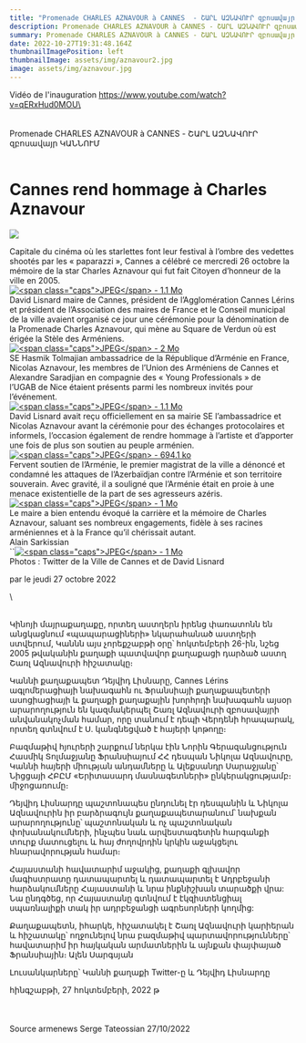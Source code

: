 ```yaml
---
title: "Promenade CHARLES AZNAVOUR à CANNES  - ՇԱՐԼ ԱԶՆԱՎՈՒՐ զբոսավայր ԿԱՆՆՈՒՄ "
description: Promenade CHARLES AZNAVOUR à CANNES - ՇԱՐԼ ԱԶՆԱՎՈՒՐ զբոսավայր ԿԱՆՆՈՒՄ
summary: Promenade CHARLES AZNAVOUR à CANNES - ՇԱՐԼ ԱԶՆԱՎՈՒՐ զբոսավայր ԿԱՆՆՈՒՄ
date: 2022-10-27T19:31:48.164Z
thumbnailImagePosition: left
thumbnailImage: assets/img/aznavour2.jpg
image: assets/img/aznavour.jpg
---
```

Vidéo de l'inauguration https://www.youtube.com/watch?v=qERxHud0MOU\
\
\
\
 Promenade CHARLES AZNAVOUR à CANNES  - ՇԱՐԼ ԱԶՆԱՎՈՒՐ զբոսավայր ԿԱՆՆՈՒՄ\
\
                        <!--StartFragment-->

# Cannes rend hommage à Charles Aznavour

![](https://www.armenews.com/local/cache-gd2/86/62e927df0fa363ab027a94e6cb8c73.jpg)

Capitale du cinéma où les starlettes font leur festival à l’ombre des vedettes shootés par les « paparazzi », Cannes a célébré ce mercredi 26 octobre la mémoire de la star Charles Aznavour qui fut fait Citoyen d’honneur de la ville en 2005.\
[![\<span class="caps">JPEG\</span> - 1.1 Mo](https://www.armenews.com/local/cache-vignettes/L670xH493/img_9628-c2ac3.jpg?1666852511)](https://www.armenews.com/IMG/jpg/img_9628.jpg "jpg/img_9628.jpg")\
David Lisnard maire de Cannes, président de l’Agglomération Cannes Lérins et président de l’Association des maires de France et le Conseil municipal de la ville avaient organisé ce jour une cérémonie pour la dénomination de la Promenade Charles Aznavour, qui mène au Square de Verdun où est érigée la Stèle des Arméniens.\
[![\<span class="caps">JPEG\</span> - 2 Mo](https://www.armenews.com/local/cache-vignettes/L670xH894/img_9630-2-91e7f.jpg?1666852512)](https://www.armenews.com/IMG/jpg/img_9630-2.jpg "jpg/img_9630-2.jpg")\
SE Hasmik Tolmajian ambassadrice de la République d’Arménie en France, Nicolas Aznavour, les membres de l’Union des Arméniens de Cannes et Alexandre Saradjian en compagnie des « Young Professionals » de l’UGAB de Nice étaient présents parmi les nombreux invités pour l’événement.\
[![\<span class="caps">JPEG\</span> - 1.1 Mo](https://www.armenews.com/local/cache-vignettes/L670xH632/img_9631-79684.jpg?1666852512)](https://www.armenews.com/IMG/jpg/img_9631.jpg "jpg/img_9631.jpg")\
David Lisnard avait reçu officiellement en sa mairie SE l’ambassadrice et Nicolas Aznavour avant la cérémonie pour des échanges protocolaires et informels, l’occasion également de rendre hommage à l’artiste et d’apporter une fois de plus son soutien au peuple arménien.\
[![\<span class="caps">JPEG\</span> - 694.1 ko](https://www.armenews.com/local/cache-vignettes/L670xH491/img_9633-2-0cdcd.jpg?1666852512)](https://www.armenews.com/IMG/jpg/img_9633-2.jpg "jpg/img_9633-2.jpg")\
Fervent soutien de l’Arménie, le premier magistrat de la ville a dénoncé et condamné les attaques de l’Azerbaïdjan contre l’Arménie et son territoire souverain. Avec gravité, il a souligné que l’Arménie était en proie à une menace existentielle de la part de ses agresseurs azéris.\
[![\<span class="caps">JPEG\</span> - 1 Mo](https://www.armenews.com/local/cache-vignettes/L670xH507/img_9635-2-e984f.jpg?1666852512)](https://www.armenews.com/IMG/jpg/img_9635-2.jpg "jpg/img_9635-2.jpg")\
Le maire a bien entendu évoqué la carrière et la mémoire de Charles Aznavour, saluant ses nombreux engagements, fidèle à ses racines arméniennes et à la France qu’il chérissait autant.\
Alain Sarkissian\
``[![\<span class="caps">JPEG\</span> - 1 Mo](https://www.armenews.com/local/cache-vignettes/L670xH456/img_9638-ee4f0.jpg?1666852512)](https://www.armenews.com/IMG/jpg/img_9638.jpg "jpg/img_9638.jpg")\
Photos : Twitter de la Ville de Cannes et de David Lisnard

par le jeudi 27 octobre 2022

<!--EndFragment-->\

\
           Կինոյի մայրաքաղաքը, որտեղ աստղերն իրենց փառատոնն են անցկացնում «պապարացիների» նկարահանած աստղերի ստվերում, Կաննն այս չորեքշաբթի օրը՝ հոկտեմբերի 26-ին, նշեց 2005 թվականին քաղաքի պատվավոր քաղաքացի դարձած աստղ Շառլ Ազնավուրի հիշատակը։

Կաննի քաղաքապետ Դեյվիդ Լիսնարը, Cannes Lérins ագլոմերացիայի նախագահն ու Ֆրանսիայի քաղաքապետերի ասոցիացիայի և քաղաքի քաղաքային խորհրդի նախագահն այսօր արարողություն են կազմակերպել Շառլ Ազնավուրի զբոսավայրի անվանակոչման համար, որը տանում է դեպի Վերդենի հրապարակ, որտեղ գտնվում է Ս. կանգնեցված է հայերի կոթողը։

Բազմաթիվ հյուրերի շարքում ներկա էին Նորին Գերազանցություն Հասմիկ Տոլմաջյանը Ֆրանսիայում ՀՀ դեսպան Նիկոլա Ազնավուրը, Կաննի հայերի միության անդամները և Ալեքսանդր Սարաջյանը՝ Նիցցայի ՀԲԸՄ «Երիտասարդ մասնագետների» ընկերակցությամբ։ միջոցառումը։

Դեյվիդ Լիսնարդը պաշտոնապես ընդունել էր դեսպանին և Նիկոլա Ազնավուրին իր բարձրագույն քաղաքապետարանում՝ նախքան արարողությունը՝ պաշտոնական և ոչ պաշտոնական փոխանակումների, ինչպես նաև արվեստագետին հարգանքի տուրք մատուցելու և հայ ժողովրդին կրկին աջակցելու հնարավորության համար։

Հայաստանի հավատարիմ աջակից, քաղաքի գլխավոր մագիստրատը դատապարտել և դատապարտել է Ադրբեջանի հարձակումները Հայաստանի և նրա ինքնիշխան տարածքի վրա: Նա ընդգծեց, որ Հայաստանը գտնվում է էկզիստենցիալ սպառնալիքի տակ իր ադրբեջանցի ագրեսորների կողմից:

Քաղաքապետն, իհարկե, հիշատակել է Շառլ Ազնավուրի կարիերան և հիշատակը՝ ողջունելով նրա բազմաթիվ պարտավորությունները՝ հավատարիմ իր հայկական արմատներին և այնքան փայփայած Ֆրանսիային։
Ալեն Սարգսյան

Լուսանկարները՝ Կաննի քաղաքի Twitter-ը և Դեյվիդ Լիսնարդը

 հինգշաբթի, 27 հոկտեմբերի, 2022 թ                            \
\
\
\
     Source armenews  Serge Tateossian 27/10/2022